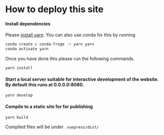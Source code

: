 # How to deploy this site

#### Install dependencies

Please [install yarn](https://classic.yarnpkg.com/en/docs/install/). You can also use conda for this by running

```bash
conda create c conda-froge -n yarn yarn
conda activate yarn
```

Once you have done this please run the following commands.

```
yarn install
```
#### Start a local server suitable for interactive development of the website.  By default this runs at 0.0.0.0:8080.

```
yarn develop
```
#### Compile to a static site for for publishing

```
yarn build
```
Compiled files will be under ```.vuepress/dist/```

